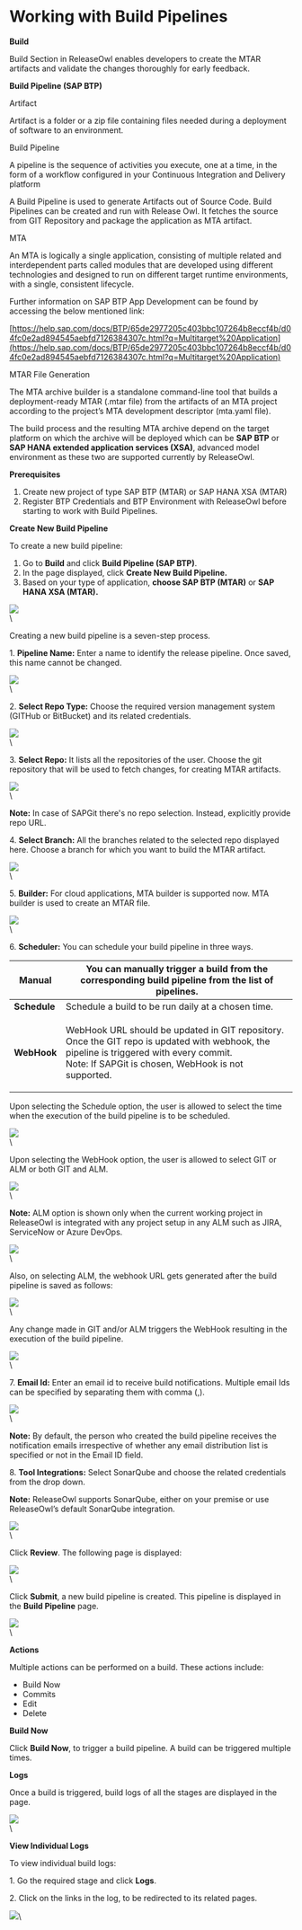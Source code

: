 # Working with Build Pipelines

**Build**

Build Section in ReleaseOwl enables developers to create the MTAR artifacts and validate the changes thoroughly for early feedback.

**Build Pipeline (SAP BTP)**

Artifact

Artifact is a folder or a zip file containing files needed during a deployment of software to an environment.

Build Pipeline

A pipeline is the sequence of activities you execute, one at a time, in the form of a workflow configured in your Continuous Integration and Delivery platform

A Build Pipeline is used to generate Artifacts out of Source Code. Build Pipelines can be created and run with Release Owl. It fetches the source from GIT Repository and package the application as MTA artifact.

MTA

An MTA is logically a single application, consisting of multiple related and interdependent parts called modules that are developed using different technologies and designed to run on different target runtime environments, with a single, consistent lifecycle.

Further information on SAP BTP App Development can be found by accessing the below mentioned link:

[https://help.sap.com/docs/BTP/65de2977205c403bbc107264b8eccf4b/d04fc0e2ad894545aebfd7126384307c.html?q=Multitarget%20Application](https://help.sap.com/docs/BTP/65de2977205c403bbc107264b8eccf4b/d04fc0e2ad894545aebfd7126384307c.html?q=Multitarget%20Application)

MTAR File Generation

The MTA archive builder is a standalone command-line tool that builds a deployment-ready MTAR (.mtar file) from the artifacts of an MTA project according to the project’s MTA development descriptor (mta.yaml file).

The build process and the resulting MTA archive depend on the target platform on which the archive will be deployed which can be **SAP BTP** or **SAP HANA extended application services (XSA)**, advanced model environment as these two are supported currently by ReleaseOwl.

**Prerequisites**

1. Create new project of type SAP BTP (MTAR) or SAP HANA XSA (MTAR)
2. Register BTP Credentials and BTP Environment with ReleaseOwl before starting to work with Build Pipelines.

**Create New Build Pipeline**

To create a new build pipeline:

1. Go to **Build** and click **Build Pipeline (SAP BTP)**.
2. In the page displayed, click **Create New Build Pipeline.**
3. Based on your type of application, **choose SAP BTP (MTAR)** or **SAP HANA XSA (MTAR).**

![](https://www.docs.releaseowl.com/assets/img/Working%20with%20Build%20Pipelines-1.jpg)\
\


Creating a new build pipeline is a seven-step process.

1\. **Pipeline Name:** Enter a name to identify the release pipeline. Once saved, this name cannot be changed.

![](https://www.docs.releaseowl.com/assets/img/Working%20with%20Build%20Pipelines-2.jpg)\
\


2\. **Select Repo Type:** Choose the required version management system (GITHub or BitBucket) and its related credentials.

![](https://www.docs.releaseowl.com/assets/img/Working%20with%20Build%20Pipelines-3.jpg)\
\


3\. **Select Repo:** It lists all the repositories of the user. Choose the git repository that will be used to fetch changes, for creating MTAR artifacts.

![](https://www.docs.releaseowl.com/assets/img/Working%20with%20Build%20Pipelines-4.jpg)\
\


**Note:** In case of SAPGit there's no repo selection. Instead, explicitly provide repo URL.

4\. **Select Branch:** All the branches related to the selected repo displayed here. Choose a branch for which you want to build the MTAR artifact.

![](https://www.docs.releaseowl.com/assets/img/Working%20with%20Build%20Pipelines-5.jpg)\
\


5\. **Builder:** For cloud applications, MTA builder is supported now. MTA builder is used to create an MTAR file.

![](https://www.docs.releaseowl.com/assets/img/Working%20with%20Build%20Pipelines-6.jpg)\
\


6\. **Scheduler:** You can schedule your build pipeline in three ways.

| **Manual**   | You can manually trigger a build from the corresponding build pipeline from the list of pipelines.                                                                                                      |
| ------------ | ------------------------------------------------------------------------------------------------------------------------------------------------------------------------------------------------------- |
| **Schedule** | Schedule a build to be run daily at a chosen time.                                                                                                                                                      |
| **WebHook**  | <p>WebHook URL should be updated in GIT repository. Once the GIT repo is updated with webhook, the pipeline is triggered with every commit.<br>Note: If SAPGit is chosen, WebHook is not supported.</p> |

Upon selecting the Schedule option, the user is allowed to select the time when the execution of the build pipeline is to be scheduled.

![](https://www.docs.releaseowl.com/assets/img/Working%20with%20Build%20Pipelines-7.jpg)\
\


Upon selecting the WebHook option, the user is allowed to select GIT or ALM or both GIT and ALM.

![](https://www.docs.releaseowl.com/assets/img/recent-1%20SAP%20BTP.jpg)\
\


**Note:** ALM option is shown only when the current working project in ReleaseOwl is integrated with any project setup in any ALM such as JIRA, ServiceNow or Azure DevOps.

![](https://www.docs.releaseowl.com/assets/img/recent-1%20SAP%20BTP-1.jpg)\
\


Also, on selecting ALM, the webhook URL gets generated after the build pipeline is saved as follows:

![](https://www.docs.releaseowl.com/assets/img/recent-1%20SAP%20BTP-2.jpg)\
\


Any change made in GIT and/or ALM triggers the WebHook resulting in the execution of the build pipeline.

![](https://www.docs.releaseowl.com/assets/img/Working%20with%20Build%20Pipelines-8.jpg)\
\


7\. **Email Id:** Enter an email id to receive build notifications. Multiple email Ids can be specified by separating them with comma (,).

![](https://www.docs.releaseowl.com/assets/img/Working%20with%20Build%20Pipelines-9.jpg)\
\


**Note:** By default, the person who created the build pipeline receives the notification emails irrespective of whether any email distribution list is specified or not in the Email ID field.

8\. **Tool Integrations:** Select SonarQube and choose the related credentials from the drop down.

**Note:** ReleaseOwl supports SonarQube, either on your premise or use ReleaseOwl’s default SonarQube integration.

![](https://www.docs.releaseowl.com/assets/img/Working%20with%20Build%20Pipelines-10.jpg)\
\


Click **Review**. The following page is displayed:

![](https://www.docs.releaseowl.com/assets/img/Working%20with%20Build%20Pipelines-11.jpg)\
\


Click **Submit**, a new build pipeline is created. This pipeline is displayed in the **Build Pipeline** page.

![](https://www.docs.releaseowl.com/assets/img/Working%20with%20Build%20Pipelines-12.jpg)\
\


**Actions**

Multiple actions can be performed on a build. These actions include:

* Build Now
* Commits
* Edit
* Delete

**Build Now**

Click **Build Now**, to trigger a build pipeline. A build can be triggered multiple times.

**Logs**

Once a build is triggered, build logs of all the stages are displayed in the page.

![](https://www.docs.releaseowl.com/assets/img/Working%20with%20Build%20Pipelines-13.jpg)\
\


**View Individual Logs**

To view individual build logs:

1\. Go the required stage and click **Logs**.

2\. Click on the links in the log, to be redirected to its related pages.

![](https://www.docs.releaseowl.com/assets/img/Working%20with%20Build%20Pipelines-14.jpg)\
